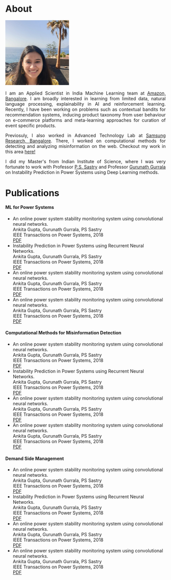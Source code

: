 # About 

<img src="./images/me_crop.jpg" width="200"/>

<p align="justify"> I am an Applied Scientist in India Machine Learning team at <a href="https://www.amazon.science/">Amazon, Bangalore</a>. I am broadly interested in learning from limited data, natural language processing, explainability in AI and reinforcement learning. Recently, I have been working on problems such as contextual bandits for recommendation systems, inducing product taxonomy from user behaviour on e-commerce platforms and meta-learning approaches for curation of event specific products.</p>

<p align="justify"> Previosuly, I also worked in Advanced Technology Lab at <a href="https://research.samsung.com/sri-b">Samsung Research, Bangalore</a>. There, I worked on computational methods for detecting and analyzing misinformation on the web. Checkout my work in this area <a href="https://scholar.google.com/citations?user=7nq1kBMAAAAJ&hl=en">here!</a></p>

<p align="justify"> I did my Master's from Indian Institute of Science, where I was very fortunate to work with Professor <a href="http://www.ee.iisc.ac.in/faculty/sastry/">P.S. Sastry</a> and Professor <a href="http://www.ee.iisc.ac.in/faculty/gurunath/">Gurunath Gurrala</a> on Instability Prediction in Power Systems using Deep Learning methods.</p>

# Publications

#### ML for Power Systems
<ul>
  <li>An online power system stability monitoring system using convolutional neural networks.<br/>
      Ankita Gupta, Gurunath Gurrala, PS Sastry<br/>
      IEEE Transactions on Power Systems, 2018<br/>
      <a href="https://ieeexplore.ieee.org/abstract/document/8486644">  PDF</a></li>
  <li>Instability Prediction in Power Systems using Recurrent Neural Networks.<br/>
      Ankita Gupta, Gurunath Gurrala, PS Sastry<br/>
      IEEE Transactions on Power Systems, 2018<br/>
      <a href="https://ieeexplore.ieee.org/abstract/document/8486644">  PDF</a></li>
  <li>An online power system stability monitoring system using convolutional neural networks.<br/>
      Ankita Gupta, Gurunath Gurrala, PS Sastry<br/>
      IEEE Transactions on Power Systems, 2018<br/>
      <a href="https://ieeexplore.ieee.org/abstract/document/8486644">  PDF</a></li>
  <li>An online power system stability monitoring system using convolutional neural networks.<br/>
      Ankita Gupta, Gurunath Gurrala, PS Sastry<br/>
      IEEE Transactions on Power Systems, 2018<br/>
      <a href="https://ieeexplore.ieee.org/abstract/document/8486644">  PDF</a></li>
</ul>

#### Computational Methods for Misinformation Detection
<ul>
  <li>An online power system stability monitoring system using convolutional neural networks.<br/>
      Ankita Gupta, Gurunath Gurrala, PS Sastry<br/>
      IEEE Transactions on Power Systems, 2018<br/>
      <a href="https://ieeexplore.ieee.org/abstract/document/8486644">  PDF</a></li>
  <li>Instability Prediction in Power Systems using Recurrent Neural Networks.<br/>
      Ankita Gupta, Gurunath Gurrala, PS Sastry<br/>
      IEEE Transactions on Power Systems, 2018<br/>
      <a href="https://ieeexplore.ieee.org/abstract/document/8486644">  PDF</a></li>
  <li>An online power system stability monitoring system using convolutional neural networks.<br/>
      Ankita Gupta, Gurunath Gurrala, PS Sastry<br/>
      IEEE Transactions on Power Systems, 2018<br/>
      <a href="https://ieeexplore.ieee.org/abstract/document/8486644">  PDF</a></li>
  <li>An online power system stability monitoring system using convolutional neural networks.<br/>
      Ankita Gupta, Gurunath Gurrala, PS Sastry<br/>
      IEEE Transactions on Power Systems, 2018<br/>
      <a href="https://ieeexplore.ieee.org/abstract/document/8486644">  PDF</a></li>
</ul>

#### Demand Side Management
<ul>
  <li>An online power system stability monitoring system using convolutional neural networks.<br/>
      Ankita Gupta, Gurunath Gurrala, PS Sastry<br/>
      IEEE Transactions on Power Systems, 2018<br/>
      <a href="https://ieeexplore.ieee.org/abstract/document/8486644">  PDF</a></li>
  <li>Instability Prediction in Power Systems using Recurrent Neural Networks.<br/>
      Ankita Gupta, Gurunath Gurrala, PS Sastry<br/>
      IEEE Transactions on Power Systems, 2018<br/>
      <a href="https://ieeexplore.ieee.org/abstract/document/8486644">  PDF</a></li>
  <li>An online power system stability monitoring system using convolutional neural networks.<br/>
      Ankita Gupta, Gurunath Gurrala, PS Sastry<br/>
      IEEE Transactions on Power Systems, 2018<br/>
      <a href="https://ieeexplore.ieee.org/abstract/document/8486644">  PDF</a></li>
  <li>An online power system stability monitoring system using convolutional neural networks.<br/>
      Ankita Gupta, Gurunath Gurrala, PS Sastry<br/>
      IEEE Transactions on Power Systems, 2018<br/>
      <a href="https://ieeexplore.ieee.org/abstract/document/8486644">  PDF</a></li>
</ul>




